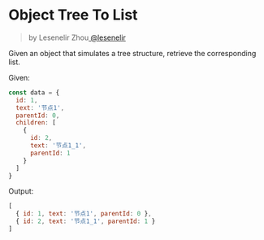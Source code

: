 <h1>Object Tree To List</h1>

<blockquote><p>by Lesenelir Zhou<a href="https://github.com/lesenelir" target="_blank"> @lesenelir </a></p></blockquote>

Given an object that simulates a tree structure, retrieve the corresponding list.

Given:
```js
const data = {
  id: 1,
  text: '节点1',
  parentId: 0,
  children: [
    {
      id: 2,
      text: '节点1_1',
      parentId: 1
    }
  ]
}
```

Output:
```js
[
  { id: 1, text: '节点1', parentId: 0 },
  { id: 2, text: '节点1_1', parentId: 1 }
]
```
